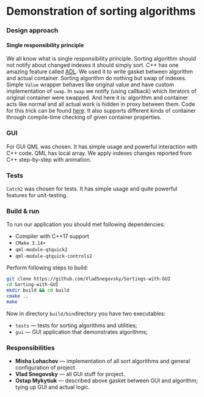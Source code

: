 # Demonstration of sorting algorithms

### Design approach

#### Single responsibility principle

We all know what is single responsibility principle. Sorting algorithm should not notify about changed indexes it should simply sort. C++ has one amazing feature called [ADL](https://en.cppreference.com/w/cpp/language/adl). We used it to write gasket between algorithm and actual container. Sorting algorithm do nothing but swap of indexes. Simple `Value` wrapper behaves like original value and have custom implementation of `swap`. In `swap` we notify (using callback) which iterators of original container were swapped. And here it is: algorithm and container acts like normal and all actual work is hidden in proxy between them. Code for this trick can be found [here](./lib/Utils/Range.hpp). It also supports different kinds of container through compile-time checking of given container properties.

### GUI

For GUI QML was chosen. It has simple usage and powerful interaction with C++ code. QML has local array. We apply indexes changes reported from C++ step-by-step with animation.

### Tests

`Catch2` was chosen for tests. It has simple usage and quite powerful features for unit-testing.

### Build & run

To run our application you should met following dependencies:
* Compiler with C++17 support
* `CMake 3.14+`
* `qml-module-qtquick2`
* `qml-module-qtquick-controls2`

Perform following steps to build:
```bash
git clone https://github.com/VladSnegovsky/Sortings-with-GUI
cd Sorting-with-GUI
mkdir build && cd build
cmake ..
make
```

Now in directory `build/bin`directory you have two executables:
* `tests` — tests for sorting algorithms and utilities;
* `gui` — GUI application that demonstrates algorithms;

### Responsibilities
* **Misha Lohachov** — implementation of all sort algorithms and general configuration of project
* **Vlad Snegovsky** — all GUI stuff for project.
* **Ostap Mykytiuk** — described above gasket between GUI and algorithm; tying up GUI and actual logic.
